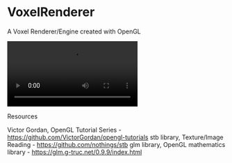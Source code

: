 # VoxelRenderer
A Voxel Renderer/Engine created with OpenGL


![alt text](https://i.imgur.com/siI8ips.mp4)



Resources

Victor Gordan, OpenGL Tutorial Series - https://github.com/VictorGordan/opengl-tutorials
stb library, Texture/Image Reading - https://github.com/nothings/stb
glm library, OpenGL mathematics library - https://glm.g-truc.net/0.9.9/index.html


